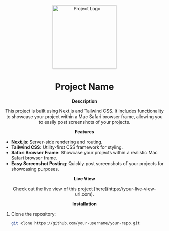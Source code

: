 <p align="center">
  <img src="https://your-image-url.com" alt="Project Logo" width="200" />
</p>

<h1 align="center">Project Name</h1>

<p align="center">
  <b>Description</b>
</p>

<p align="center">
  This project is built using Next.js and Tailwind CSS. It includes functionality to showcase your project within a Mac Safari browser frame, allowing you to easily post screenshots of your projects.
</p>

<p align="center">
  <b>Features</b>
</p>

- **Next.js**: Server-side rendering and routing.
- **Tailwind CSS**: Utility-first CSS framework for styling.
- **Safari Browser Frame**: Showcase your projects within a realistic Mac Safari browser frame.
- **Easy Screenshot Posting**: Quickly post screenshots of your projects for showcasing purposes.

<p align="center">
  <b>Live View</b>
</p>

<p align="center">
  Check out the live view of this project [here](https://your-live-view-url.com).
</p>

<p align="center">
  <b>Installation</b>
</p>

1. Clone the repository:
   ```sh
   git clone https://github.com/your-username/your-repo.git
